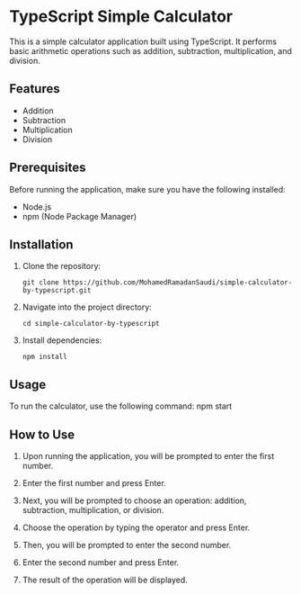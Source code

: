 # TypeScript Simple Calculator

This is a simple calculator application built using TypeScript. It performs basic arithmetic operations such as addition, subtraction, multiplication, and division.

## Features

- Addition
- Subtraction
- Multiplication
- Division

## Prerequisites

Before running the application, make sure you have the following installed:

- Node.js
- npm (Node Package Manager)

## Installation

1. Clone the repository:

   ```
   git clone https://github.com/MohamedRamadanSaudi/simple-calculator-by-typescript.git
   ```

2. Navigate into the project directory:

   ```
   cd simple-calculator-by-typescript
   ```

3. Install dependencies:

   ```
   npm install
   ```

## Usage

To run the calculator, use the following command: npm start

## How to Use

1. Upon running the application, you will be prompted to enter the first number.

2. Enter the first number and press Enter.

3. Next, you will be prompted to choose an operation: addition, subtraction, multiplication, or division.

4. Choose the operation by typing the operator and press Enter.

5. Then, you will be prompted to enter the second number.

6. Enter the second number and press Enter.

7. The result of the operation will be displayed.
